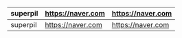 | superpil | https://naver.com | https://naver.com |
|:---|:---|:---|
| superpil | https://naver.com | https://naver.com |

